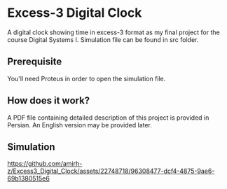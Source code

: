 # Excess-3 Digital Clock
A digital clock showing time in excess-3 format as my final project for the course Digital Systems I. Simulation file can be found in src folder.

## Prerequisite
You'll need Proteus in order to open the simulation file.

## How does it work?
A PDF file containing detailed description of this project is provided in Persian. An English version may be provided later.

## Simulation



https://github.com/amirh-z/Excess3_Digital_Clock/assets/22748718/96308477-dcf4-4875-9ae6-69b1380515e6

